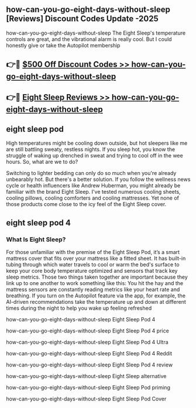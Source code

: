 ## how-can-you-go-eight-days-without-sleep [Reviews​] Discount Codes Update -2025

how-can-you-go-eight-days-without-sleep The Eight Sleep's temperature controls are great, and the vibrational alarm is really cool. But I could honestly give or take the Autopilot membership

## 👉🔴 [$500 Off Discount Codes >> how-can-you-go-eight-days-without-sleep](http://download.freeplayer.one?title=how-can-you-go-eight-days-without-sleep&ref=18-ES)

## 👉🔴 [Eight Sleep Reviews >> how-can-you-go-eight-days-without-sleep](http://download.freeplayer.one?title=how-can-you-go-eight-days-without-sleep&ref=18-ES)

## eight sleep pod

High temperatures might be cooling down outside, but hot sleepers like me are still battling sweaty, restless nights. If you sleep hot, you know the struggle of waking up drenched in sweat and trying to cool off in the wee hours. So, what are we to do?

Switching to lighter bedding can only do so much when you're already unbearably hot. But there's a better solution. If you follow the wellness news cycle or health influencers like Andrew Huberman, you might already be familiar with the brand Eight Sleep. I've tested numerous cooling sheets, cooling pillows, cooling comforters and cooling mattresses. Yet none of those products come close to the icy feel of the Eight Sleep cover.

## eight sleep pod 4

### What Is Eight Sleep?

For those unfamiliar with the premise of the Eight Sleep Pod, it’s a smart mattress cover that fits over your mattress like a fitted sheet. It has built-in tubing through which water travels to cool or warm the bed's surface to keep your core body temperature optimized and sensors that track key sleep metrics. Those two things taken together are important because they link up to one another to work something like this: You hit the hay and the mattress sensors are constantly reading metrics like your heart rate and breathing. If you turn on the Autopilot feature via the app, for example, the AI-driven recommendations take the temperature up and down at different times during the night to help you wake up feeling refreshed

how-can-you-go-eight-days-without-sleep Eight Sleep Pod 4

how-can-you-go-eight-days-without-sleep Eight Sleep Pod 4 price

how-can-you-go-eight-days-without-sleep Eight Sleep Pod 4 Ultra

how-can-you-go-eight-days-without-sleep Eight Sleep Pod 4 Reddit

how-can-you-go-eight-days-without-sleep Eight Sleep Pod 4 review

how-can-you-go-eight-days-without-sleep Eight Sleep alternative

how-can-you-go-eight-days-without-sleep Eight Sleep Pod priming

how-can-you-go-eight-days-without-sleep Eight Sleep Pod Cover